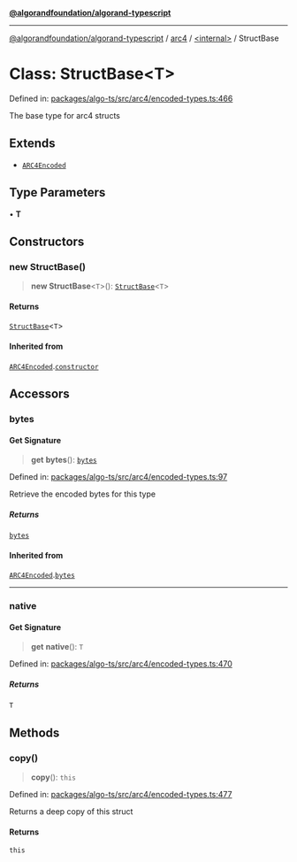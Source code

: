 [**@algorandfoundation/algorand-typescript**](../../../README.md)

***

[@algorandfoundation/algorand-typescript](../../../README.md) / [arc4](../../README.md) / [\<internal\>](../README.md) / StructBase

# Class: StructBase\<T\>

Defined in: [packages/algo-ts/src/arc4/encoded-types.ts:466](https://github.com/algorandfoundation/puya-ts/blob/main/packages/algo-ts/src/arc4/encoded-types.ts#L466)

The base type for arc4 structs

## Extends

- [`ARC4Encoded`](../../classes/ARC4Encoded.md)

## Type Parameters

• **T**

## Constructors

### new StructBase()

> **new StructBase**\<`T`\>(): [`StructBase`](StructBase.md)\<`T`\>

#### Returns

[`StructBase`](StructBase.md)\<`T`\>

#### Inherited from

[`ARC4Encoded`](../../classes/ARC4Encoded.md).[`constructor`](../../classes/ARC4Encoded.md#constructors)

## Accessors

### bytes

#### Get Signature

> **get** **bytes**(): [`bytes`](../../../index/type-aliases/bytes.md)

Defined in: [packages/algo-ts/src/arc4/encoded-types.ts:97](https://github.com/algorandfoundation/puya-ts/blob/main/packages/algo-ts/src/arc4/encoded-types.ts#L97)

Retrieve the encoded bytes for this type

##### Returns

[`bytes`](../../../index/type-aliases/bytes.md)

#### Inherited from

[`ARC4Encoded`](../../classes/ARC4Encoded.md).[`bytes`](../../classes/ARC4Encoded.md#bytes)

***

### native

#### Get Signature

> **get** **native**(): `T`

Defined in: [packages/algo-ts/src/arc4/encoded-types.ts:470](https://github.com/algorandfoundation/puya-ts/blob/main/packages/algo-ts/src/arc4/encoded-types.ts#L470)

##### Returns

`T`

## Methods

### copy()

> **copy**(): `this`

Defined in: [packages/algo-ts/src/arc4/encoded-types.ts:477](https://github.com/algorandfoundation/puya-ts/blob/main/packages/algo-ts/src/arc4/encoded-types.ts#L477)

Returns a deep copy of this struct

#### Returns

`this`

